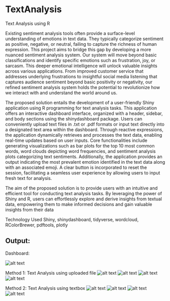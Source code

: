 # TextAnalysis
Text Analysis using R

Existing sentiment analysis tools often provide a surface-level understanding of emotions in text data. They typically categorize sentiment as positive, negative, or neutral, failing to capture the richness of human expression. This project aims to bridge this gap by developing a more nuanced sentiment analysis system. Our system will move beyond basic classifications and identify specific emotions such as frustration, joy, or sarcasm. This deeper emotional intelligence will unlock valuable insights across various applications. From improved customer service that addresses underlying frustrations to insightful social media listening that captures audience sentiment beyond basic positivity or negativity, our refined sentiment analysis system holds the potential to revolutionize how we interact with and understand the world around us. 

The proposed solution entails the development of a user-friendly Shiny application using R programming for text analysis tasks. This application offers an interactive dashboard interface, organized with a header, sidebar, and body sections using the shinydashboard package. Users can conveniently upload text files in .txt or .pdf formats or input text directly into a designated text area within the dashboard. Through reactive expressions, the application dynamically retrieves and processes the text data, enabling real-time updates based on user inputs. Core functionalities include generating visualizations such as bar plots for the top 10 most common words, word clouds depicting word frequencies, and sentiment analysis plots categorizing text sentiments. Additionally, the application provides an output indicating the most prevalent emotion identified in the text data along with an associated emoji. A clear button is incorporated to reset the session, facilitating a seamless user experience by allowing users to input fresh text for analysis.

The aim of the proposed solution is to provide users with an intuitive and efficient tool for conducting text analysis tasks. By leveraging the power of Shiny and R, users can effortlessly explore and derive insights from textual data, empowering them to make informed decisions and gain valuable insights from their data

Technology Used
Shiny, shinydashboard, tidyverse, wordcloud, RColorBrewer, pdftools, plotly

## Output:

Dashboard:

![alt text](https://github.com/chaitali-gaikwad/TextAnalysis/blob/main/Output/HomePage.png?raw=true)

Method 1: Text Analysis using uploaded file
![alt text](https://github.com/chaitali-gaikwad/TextAnalysis/blob/main/Output/Method1/mostCommonWord.png?raw=true)
![alt text](https://github.com/chaitali-gaikwad/TextAnalysis/blob/main/Output/Method1/wordCloud.png?raw=true)
![alt text](https://github.com/chaitali-gaikwad/TextAnalysis/blob/main/Output/Method1/sentimentAnalysis.png?raw=true)
![alt text](https://github.com/chaitali-gaikwad/TextAnalysis/blob/main/Output/Method1/emotionEmoji.png?raw=true)

Method 2: Text Analysis using textbox
![alt text](https://github.com/chaitali-gaikwad/TextAnalysis/blob/main/Output/Method2/mostCommonWord.png?raw=true)
![alt text](https://github.com/chaitali-gaikwad/TextAnalysis/blob/main/Output/Method2/wordCloud.png?raw=true)
![alt text](https://github.com/chaitali-gaikwad/TextAnalysis/blob/main/Output/Method2/sentimentAnalysis.png?raw=true)
![alt text](https://github.com/chaitali-gaikwad/TextAnalysis/blob/main/Output/Method2/emotionEmoji.png?raw=true)
